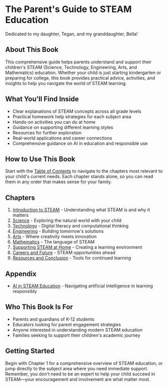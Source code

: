# The Parent's Guide to STEAM Education

Dedicated to my daughter, Tegan, and my granddaughter, Bella!

## About This Book

This comprehensive guide helps parents understand and support their children's STEAM (Science, Technology, Engineering, Arts, and Mathematics) education. Whether your child is just starting kindergarten or preparing for college, this book provides practical advice, activities, and insights to help you navigate the world of STEAM learning.

## What You'll Find Inside

- Clear explanations of STEAM concepts across all grade levels
- Practical homework help strategies for each subject area
- Hands-on activities you can do at home
- Guidance on supporting different learning styles
- Resources for further exploration
- Real-world applications and career connections
- Comprehensive guidance on AI in education and responsible use

## How to Use This Book

Start with the [Table of Contents](00-table-of-contents.md) to navigate to the chapters most relevant to your child's current needs. Each chapter stands alone, so you can read them in any order that makes sense for your family.

## Chapters

1. [Introduction to STEAM](01-introduction-to-steam.md) - Understanding what STEAM is and why it matters
2. [Science](02-science.md) - Exploring the natural world with your child
3. [Technology](03-technology.md) - Digital literacy and computational thinking
4. [Engineering](04-engineering.md) - Building tomorrow's solutions
5. [Arts](05-arts.md) - Where creativity meets innovation
6. [Mathematics](06-mathematics.md) - The language of STEAM
7. [Supporting STEAM at Home](07-supporting-steam-at-home.md) - Creating a learning environment
8. [Careers and Future](08-careers-and-future.md) - STEAM opportunities ahead
9. [Resources and Conclusion](09-resources-and-conclusion.md) - Tools for continued learning

## Appendix

- [AI in STEAM Education](10-appendix-ai-in-steam.md) - Navigating artificial intelligence in learning responsibly

## Who This Book Is For

- Parents and guardians of K-12 students
- Educators looking for parent engagement strategies
- Anyone interested in understanding modern STEAM education
- Families seeking to support their children's academic journey

## Getting Started

Begin with Chapter 1 for a comprehensive overview of STEAM education, or jump directly to the subject area where you need immediate support. Remember, you don't need to be an expert to help your child succeed in STEAM—your encouragement and involvement are what matter most.